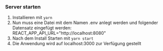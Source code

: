 ### Server starten

1. Installieren mit `yarn`
2. Nun muss eine Datei mit dem Namen .env anlegt werden und folgender Datensatz eingefügt werden: REACT_APP_API_URL="http://localhost:8080"
3. Nach dem Install Starten mit `yarn start`
4. Die Anwendung wird auf localhost:3000 zur Verfügung gestellt

